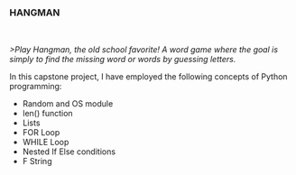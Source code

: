 ### HANGMAN
<br>
<p><i>>Play Hangman, the old school favorite! A word game where the goal is simply to find the missing word or words by guessing letters.</i></p>
<p>In this capstone project, I have employed the following concepts of Python programming:</p>
<ul>
<li>Random and OS module</li>
<li>len() function</li>
<li>Lists</li>
<li>FOR Loop</li>
<li>WHILE Loop</li>
<li>Nested If Else conditions</li>
<li>F String</li>